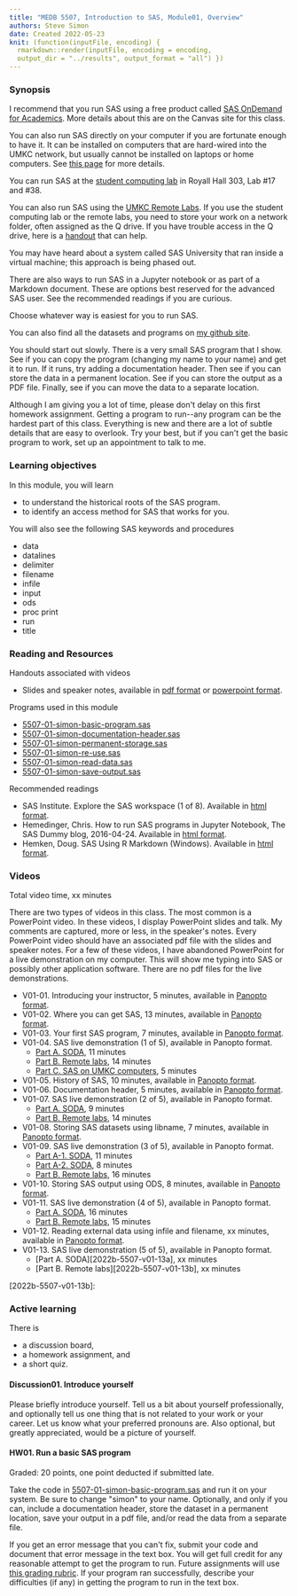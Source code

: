 ```yaml
---
title: "MEDB 5507, Introduction to SAS, Module01, Overview"
authors: Steve Simon
date: Created 2022-05-23
knit: (function(inputFile, encoding) {
  rmarkdown::render(inputFile, encoding = encoding,
  output_dir = "../results", output_format = "all") }) 
---
```


### Synopsis

I recommend that you run SAS using a free product called [SAS OnDemand for Academics][sas-ondemand]. More details about this are on the Canvas site for this class.

You can also run SAS directly on your computer if you are fortunate enough to have it. It can be installed on computers that are hard-wired into the UMKC network, but usually cannot be installed on laptops or home computers. See [this page][direct-install] for more details. 

You can run SAS at the [student computing lab][student-labs] in Royall Hall 303, Lab #17 and #38.

You can also run SAS using the [UMKC Remote Labs][remote-labs]. If you use the student computing lab or the remote labs, you need to store your work on a network folder, often assigned as the Q drive. If you have trouble access in the Q drive, here is a [handout][q-drive] that can help.

You may have heard about a system called SAS University that ran inside a virtual machine; this approach is being phased out. 

There are also ways to run SAS in a Jupyter notebook or as part of a Markdown document. These are options best reserved for the advanced SAS user. See the recommended readings if you are curious.

Choose whatever way is easiest for you to run SAS.

You can also find all the datasets and programs on [my github site][github].

You should start out slowly. There is a very small SAS program that I show. See if you can copy the program (changing my name to your name) and get it to run. If it runs, try adding a documentation header. Then see if you can store the data in a permanent location. See if you can store the output as a PDF file. Finally, see if you can move the data to a separate location.

Although I am giving you a lot of time, please don't delay on this first homework assignment. Getting a program to run--any program can be the hardest part of this class. Everything is new and there are a lot of subtle details that are easy to overlook. Try your best, but if you can't get the basic program to work, set up an appointment to talk to me.

### Learning objectives

In this module, you will learn

+ to understand the historical roots of the SAS program.
+ to identify an access method for SAS that works for you.

You will also see the following SAS keywords and procedures

+ data
+ datalines
+ delimiter
+ filename
+ infile
+ input
+ ods
+ proc print
+ run
+ title

### Reading and Resources

Handouts associated with videos

+ Slides and speaker notes, available in [pdf format][v01-pdf] or [powerpoint format][v01-pptx].

Programs used in this module

+ [5507-01-simon-basic-program.sas][basic-program]
+ [5507-01-simon-documentation-header.sas][documentation-header]
+ [5507-01-simon-permanent-storage.sas][permanent-storage]
+ [5507-01-simon-re-use.sas][re-use]
+ [5507-01-simon-read-data.sas][read-data]
+ [5507-01-simon-save-output.sas][save-output]

Recommended readings

+ SAS Institute. Explore the SAS workspace (1 of 8). Available in [html format][workspace].
+ Hemedinger, Chris. How to run SAS programs in Jupyter Notebook, The SAS Dummy blog, 2016-04-24. Available in [html format][jupyter].
+ Hemken, Doug. SAS Using R Markdown (Windows). Available in [html format][markdown].

### Videos

Total video time, xx minutes

There are two types of videos in this class. The most common is a PowerPoint video. In these videos, I display PowerPoint slides and talk. My comments are captured, more or less, in the speaker's notes. Every PowerPoint video should have an associated pdf file with the slides and speaker notes. For a few of these videos, I have abandoned PowerPoint for a live demonstration on my computer. This will show me typing into SAS or possibly other application software. There are no pdf files for the live demonstrations.

+ V01-01. Introducing your instructor, 5 minutes, available in [Panopto format][2022b-5507-v01-01].
+ V01-02. Where you can get SAS, 13 minutes, available in [Panopto format][2022b-5507-v01-02].
+ V01-03. Your first SAS program, 7 minutes, available in [Panopto format][2022b-5507-v01-03].
+ V01-04. SAS live demonstration (1 of 5), available in Panopto format.
  + [Part A. SODA][2022b-5507-v01-04a], 11 minutes
  + [Part B. Remote labs][2022b-5507-v01-04b], 14 minutes
  + [Part C. SAS on UMKC computers][2022b-5507-v01-04c], 5 minutes
+ V01-05. History of SAS, 10 minutes, available in [Panopto format][2022b-5507-v01-05].
+ V01-06. Documentation header, 5 minutes, available in [Panopto format][2022b-5507-v01-06].
+ V01-07. SAS live demonstration (2 of 5), available in Panopto format.
  + [Part A. SODA][2022b-5507-v01-07a], 9 minutes
  + [Part B. Remote labs][2022b-5507-v01-07b], 14 minutes
+ V01-08. Storing SAS datasets using libname, 7 minutes, available in [Panopto format][2022b-5507-v01-08].
+ V01-09. SAS live demonstration (3 of 5), available in Panopto format.
  + [Part A-1. SODA][2022b-5507-v01-09a1], 11 minutes
  + [Part A-2. SODA][2022b-5507-v01-09a2], 8 minutes
  + [Part B. Remote labs][2022b-5507-v01-09b], 16 minutes
+ V01-10. Storing SAS output using ODS, 8 minutes, available  in [Panopto format][2022b-5507-v01-10].
+ V01-11. SAS live demonstration (4 of 5), available in Panopto format.
  + [Part A. SODA][2022b-5507-v01-11a], 16 minutes
  + [Part B. Remote labs][2022b-5507-v01-11b], 15 minutes
+ V01-12. Reading external data using infile and filename, xx minutes, available in [Panopto format][2022b-5507-v01-12].
+ V01-13. SAS live demonstration (5 of 5), available in Panopto format.
  + [Part A. SODA][2022b-5507-v01-13a], xx minutes
  + [Part B. Remote labs][2022b-5507-v01-13b], xx minutes

[2022b-5507-v01-01]: https://umsystem.hosted.panopto.com/Panopto/Pages/Viewer.aspx?id=427181d2-3d15-49ad-be3e-aeaa0125d864
[2022b-5507-v01-02]: https://umsystem.hosted.panopto.com/Panopto/Pages/Viewer.aspx?id=81b1ffc7-5f95-4bbc-8382-aeaa0133a34e
[2022b-5507-v01-03]: https://umsystem.hosted.panopto.com/Panopto/Pages/Viewer.aspx?id=0b6f7a9b-73b4-4616-85b1-aeaa0138229d 
[2022b-5507-v01-04a]: https://umsystem.hosted.panopto.com/Panopto/Pages/Viewer.aspx?id=09759e48-1dd9-4f93-8676-aeaa01750cd8
[2022b-5507-v01-04b]: https://umsystem.hosted.panopto.com/Panopto/Pages/Viewer.aspx?id=5e712ad5-ca5f-4f02-a25f-aeaa016f69fe
[2022b-5507-v01-04c]: https://umsystem.hosted.panopto.com/Panopto/Pages/Viewer.aspx?id=80595ffc-4395-4850-a226-aeaa017399b0
[2022b-5507-v01-05]: https://umsystem.hosted.panopto.com/Panopto/Pages/Viewer.aspx?id=5be9d52d-cf63-45ef-becf-aeac011c2989
[2022b-5507-v01-06]: https://umsystem.hosted.panopto.com/Panopto/Pages/Viewer.aspx?id=4101600e-be64-41a2-8e54-aeac011fc0f8
[2022b-5507-v01-07a]: https://umsystem.hosted.panopto.com/Panopto/Pages/Viewer.aspx?id=21061974-310b-4854-b90d-aeac0124049d
[2022b-5507-v01-07b]: https://umsystem.hosted.panopto.com/Panopto/Pages/Viewer.aspx?id=95c2d24c-3041-4241-a6c4-aeac01278eae
[2022b-5507-v01-08]: https://umsystem.hosted.panopto.com/Panopto/Pages/Viewer.aspx?id=fe24206d-e3d9-4ed6-85a4-aeac012c69c5
[2022b-5507-v01-09a1]: https://umsystem.hosted.panopto.com/Panopto/Pages/Viewer.aspx?id=edf65720-3825-4548-be15-aeac0134cceb
[2022b-5507-v01-09a2]: https://umsystem.hosted.panopto.com/Panopto/Pages/Viewer.aspx?id=3ab9c592-0319-4338-9233-aeac013849e2
[2022b-5507-v01-09b]: https://umsystem.hosted.panopto.com/Panopto/Pages/Viewer.aspx?id=a21cc5fd-c77b-4c6d-9605-aeac013badb5
[2022b-5507-v01-10]: https://umsystem.hosted.panopto.com/Panopto/Pages/Viewer.aspx?id=30a6ba36-b15e-4645-9e4e-aead01567d74
[2022b-5507-v01-11a]: https://umsystem.hosted.panopto.com/Panopto/Pages/Viewer.aspx?id=9cee357a-45fb-4040-8ae5-aead015902c6
[2022b-5507-v01-11b]: https://umsystem.hosted.panopto.com/Panopto/Pages/Viewer.aspx?id=2a15ad1d-5098-423c-8846-aead015e7e45
[2022b-5507-v01-12]: 
[2022b-5507-v01-13a]: 
[2022b-5507-v01-13b]: 

### Active learning

There is

+ a discussion board,
+ a homework assignment, and
+ a short quiz.

#### Discussion01. Introduce yourself

Please briefly introduce yourself. Tell us a bit about yourself professionally, and optionally tell us one thing that is not related to your work or your career. Let us know what your preferred pronouns are. Also optional, but greatly appreciated, would be a picture of yourself.

#### HW01. Run a basic SAS program

Graded: 20 points, one point deducted if submitted late.

Take the code in [5507-01-simon-basic-program.sas][basic-program] and run it on your system. Be sure to change "simon" to your name. Optionally, and only if you can, include a documentation header, store the dataset in a permanent location, save your output in a pdf file, and/or read the data from a separate file.

If you get an error message that you can't fix, submit your code and document that error message in the text box. You will get full credit for any reasonable attempt to get the program to run. Future assignments will use [this grading rubric][grading-rubric]. If your program ran successfully, describe your difficulties (if any) in getting the program to run in the text box.

[basic-program]: https://github.com/pmean/introduction-to-sas/blob/master/src/5507-01-simon-basic-program.sas

[direct-install]: https://www.umkc.edu/is/support/services/software/sitelicensed/SAS/Index.asp
[documentation-header]: https://github.com/pmean/introduction-to-sas/blob/master/src/5507-01-simon-documentation-header.sas

[github]: https://github.com/pmean/introduction-to-SAS
[grading-rubric]: https://github.com/pmean/classes/blob/master/software-engineering/src/grading-rubric.md

[jupyter]: https://blogs.sas.com/content/sasdummy/2016/04/24/how-to-run-sas-programs-in-jupyter-notebook/

[markdown]: https://www.ssc.wisc.edu/~hemken/SASworkshops/Markdown/SASmarkdown.html

[permanent-storage]: https://github.com/pmean/introduction-to-sas/blob/master/src/5507-01-simon-permanent-storage.sas

[q-drive]: https://github.com/pmean/introduction-to-sql/blob/master/results/m01-lost-drive.pdf

[re-use]: https://github.com/pmean/introduction-to-sas/blob/master/src/5507-01-simon-re-use.sas
[read-data]: https://github.com/pmean/introduction-to-sas/blob/master/src/5507-01-simon-read-data.sas
[remote-labs]: https://www.umkc.edu/is/remotelabs/

[sas-ondemand]: https://www.sas.com/en_us/software/on-demand-for-academics.html
[save-output]: https://github.com/pmean/introduction-to-sas/blob/master/src/5507-01-simon-save-output.sas
[student-labs]: https://www.umkc.edu/is/labs/software/

[v01-01]: https://umsystem.hosted.panopto.com/Panopto/Pages/Viewer.aspx?id=700eeac6-121e-46d6-a080-ad4500e4c370
[v01-pdf]: https://github.com/pmean/introduction-to-sas/blob/master/results/5507-01-simon-slides-and-speaker-notes.pdf
[v01-pptx]: https://github.com/pmean/introduction-to-SAS/blob/master/results/5507-01-simon-sildes-and-speaker-notes.pptx?raw=true

[workspace]: http://support.sas.com/training/sas94/m3_1.htm
